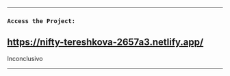 --------------------------------------------------------------------------

### `Access the Project:`

## https://nifty-tereshkova-2657a3.netlify.app/

Inconclusivo

--------------------------------------------------------------------------
